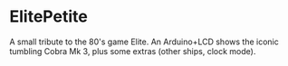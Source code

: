 # ElitePetite
A small tribute to the 80's game Elite. An Arduino+LCD shows the iconic tumbling Cobra Mk 3, plus some extras (other ships, clock mode).

